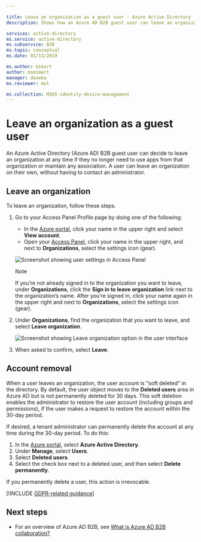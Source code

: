 ```yaml
---

title: Leave an organization as a guest user - Azure Active Directory | Microsoft Docs
description: Shows how an Azure AD B2B guest user can leave an organization by using the Access Panel.

services: active-directory
ms.service: active-directory
ms.subservice: B2B
ms.topic: conceptual
ms.date: 03/13/2019

ms.author: mimart
author: msmimart
manager: daveba
ms.reviewer: mal

ms.collection: M365-identity-device-management
---
```


# Leave an organization as a guest user

An Azure Active Directory (Azure AD) B2B guest user can decide to leave an organization at any time if they no longer need to use apps from that organization or maintain any association. A user can leave an organization on their own, without having to contact an administrator.

## Leave an organization

To leave an organization, follow these steps.

1. Go to your Access Panel Profile page by doing one of the following:
   
   - In the [Azure portal](https://portal.azure.com), click your name in the upper right and select **View account**.
   - Open your [Access Panel](https://myapps.microsoft.com), click your name in the upper right, and next to **Organizations**, select the settings icon (gear).
 
   ![Screenshot showing user settings in Access Panel](media/leave-the-organization/UserSettings.png) 

   > [!NOTE]
   > If you’re not already signed in to the organization you want to leave, under **Organizations**, click the **Sign in to leave organization** link next to the organization’s name. After you’re signed in, click your name again in the upper right and next to **Organizations**, select the settings icon (gear).

3. Under **Organizations**, find the organization that you want to leave, and select **Leave organization**.

   ![Screenshot showing Leave organization option in the user interface](media/leave-the-organization/LeaveOrg.png)

4. When asked to confirm, select **Leave**. 

## Account removal

When a user leaves an organization, the user account is "soft deleted" in the directory. By default, the user object moves to the **Deleted users** area in Azure AD but is not permanently deleted for 30 days. This soft deletion enables the administrator to restore the user account (including groups and permissions), if the user makes a request to restore the account within the 30-day period.

If desired, a tenant administrator can permanently delete the account at any time during the 30-day period. To do this:

1. In the [Azure portal](https://portal.azure.com), select **Azure Active Directory**.
2. Under **Manage**, select **Users**.
3. Select **Deleted users**.
4. Select the check box next to a deleted user, and then select **Delete permanently**.

If you permanently delete a user, this action is irrevocable.

[!INCLUDE [GDPR-related guidance](../../../includes/gdpr-dsr-and-stp-note.md)]

## Next steps

- For an overview of Azure AD B2B, see [What is Azure AD B2B collaboration?](what-is-b2b.md)



